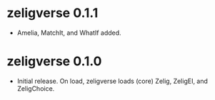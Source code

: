 # zeligverse 0.1.1

*   Amelia, MatchIt, and WhatIf added.

# zeligverse 0.1.0

*   Initial release. On load, zeligverse loads (core) Zelig, ZeligEI, and
ZeligChoice.
